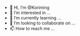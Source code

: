 - 👋 Hi, I’m @Koriming
- 👀 I’m interested in ...
- 🌱 I’m currently learning ...
- 💞️ I’m looking to collaborate on ...
- 📫 How to reach me ...

<!---
Koriming/Koriming is a ✨ special ✨ repository because its `README.md` (this file) appears on your GitHub profile.
You can click the Preview link to take a look at your changes.
--->
